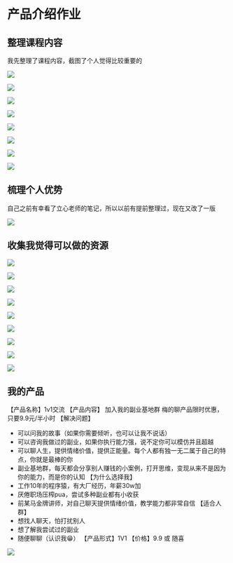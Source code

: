 # 产品介绍作业

## 整理课程内容

我先整理了课程内容，截图了个人觉得比较重要的

![](./images/3天变现计划.jpg)

![](./images/3天课程的课程表.jpg)

![](./images/要设计人生.jpg)

![](./images/对的设计竟然是倒过来的.jpg)

![](./images/优势飞轮打造步骤.jpg)

![](./images/最小可行尝试1.jpg)

![](./images/最小可行尝试2.jpg)

![](./images/day01作业.jpg)

## 梳理个人优势

自己之前有幸看了立心老师的笔记，所以以前有提前整理过，现在又改了一版

![](./images/个人IP探索.jpg)

## 收集我觉得可以做的资源

![](./images/用户需求1.jpg)

![](./images/用户需求2.jpg)

![](./images/用户需求3.jpg)

![](./images/用户需求4.jpg)

![](./images/用户需求5.jpg)

![](./images/用户需求6.jpg)

![](./images/用户需求7.jpg)

![](./images/用户需求8.jpg)

![](./images/用户需求9.jpg)

## 我的产品

【产品名称】1v1交流
【产品内容】
    加入我的副业基地群
    梅的聊产品限时优惠，只要9.9元/半小时
【解决问题】
- 可以问我的故事（如果你需要倾听，也可以让我不说话）
- 可以咨询我做过的副业，如果你执行能力强，说不定你可以模仿并且超越
- 可以聊人生，提供情绪价值，提供正能量。每个人都有独一无二属于自己的特点，你就是最棒的你
- 副业基地群，每天都会分享别人赚钱的小案例，打开思维，变现从来不是因为你的能力，而是你的认知
【为什么选择我】
- 工作10年的程序猿，有大厂经历，年薪30w加
- 厌倦职场压榨pua，尝试多种副业都有小收获
- 前某马金牌讲师，对自己聊天提供情绪价值，教学能力都非常自信
【适合人群】
- 想找人聊天，怕打扰别人
- 想了解我尝试过的副业
- 随便聊聊（认识我😁）
【产品形式】1V1
【价格】9.9 或 随喜

![](./images/梅的聊限时优惠.png)









